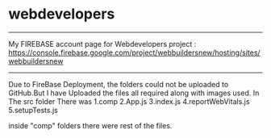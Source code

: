 # webdevelopers

****************************************************************************************************************************
My FIREBASE account page for Webdevelopers project :
https://console.firebase.google.com/project/webbuildersnew/hosting/sites/webbuildersnew
****************************************************************************************************************************

Due to FireBase Deployment, the folders could not be uploaded to GitHub.But I have Uploaded the files all required along with images used.
In The src folder 
There was
1.comp
2.App.js
3.index.js
4.reportWebVitals.js
5.setupTests.js

inside "comp" folders there were rest of the files.
